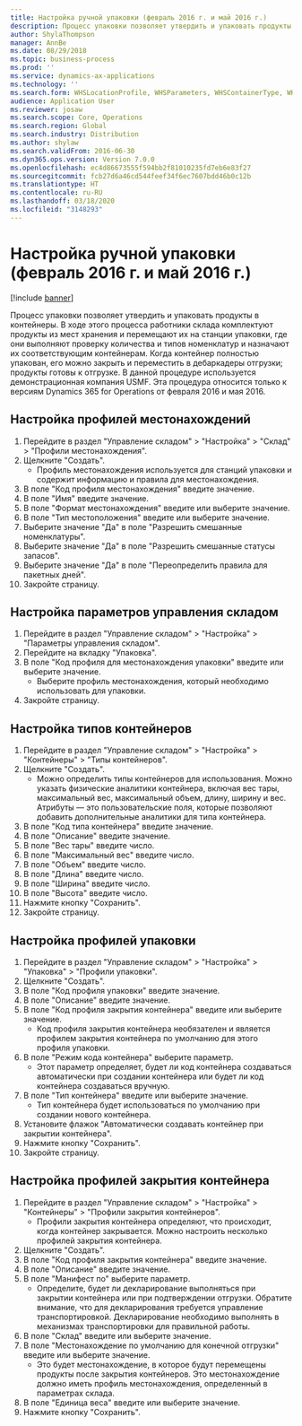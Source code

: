 ```yaml
---
title: Настройка ручной упаковки (февраль 2016 г. и май 2016 г.)
description: Процесс упаковки позволяет утвердить и упаковать продукты в контейнеры.
author: ShylaThompson
manager: AnnBe
ms.date: 08/29/2018
ms.topic: business-process
ms.prod: ''
ms.service: dynamics-ax-applications
ms.technology: ''
ms.search.form: WHSLocationProfile, WHSParameters, WHSContainerType, WHSPackProfile, WHSCloseContainerProfile, InventLocationIdLookup, UnitOfMeasureLookup
audience: Application User
ms.reviewer: josaw
ms.search.scope: Core, Operations
ms.search.region: Global
ms.search.industry: Distribution
ms.author: shylaw
ms.search.validFrom: 2016-06-30
ms.dyn365.ops.version: Version 7.0.0
ms.openlocfilehash: ec4d86673555f594bb2f81010235fd7eb6e83f27
ms.sourcegitcommit: fcb27d6a46cd544feef34f6ec7607bdd46b0c12b
ms.translationtype: HT
ms.contentlocale: ru-RU
ms.lasthandoff: 03/18/2020
ms.locfileid: "3148293"
---
```

# <a name="set-up-manual-packing-february-2016--may-2016"></a>Настройка ручной упаковки (февраль 2016 г. и май 2016 г.)

[!include [banner](../../includes/banner.md)]

Процесс упаковки позволяет утвердить и упаковать продукты в контейнеры. В ходе этого процесса работники склада комплектуют продукты из мест хранения и перемещают их на станции упаковки, где они выполняют проверку количества и типов номенклатур и назначают их соответствующим контейнерам. Когда контейнер полностью упакован, его можно закрыть и переместить в дебаркадеры отгрузки; продукты готовы к отгрузке. В данной процедуре используется демонстрационная компания USMF. Эта процедура относится только к версиям Dynamics 365 for Operations от февраля 2016 и мая 2016.


## <a name="set-up-location-profiles"></a>Настройка профилей местонахождений
1. Перейдите в раздел "Управление складом" > "Настройка" > "Склад" > "Профили местонахождения".
2. Щелкните "Создать".
    * Профиль местонахождения используется для станций упаковки и содержит информацию и правила для местонахождения.  
3. В поле "Код профиля местонахождения" введите значение.
4. В поле "Имя" введите значение.
5. В поле "Формат местонахождения" введите или выберите значение.
6. В поле "Тип местоположения" введите или выберите значение.
7. Выберите значение "Да" в поле "Разрешить смешанные номенклатуры".
8. Выберите значение "Да" в поле "Разрешить смешанные статусы запасов".
9. Выберите значение "Да" в поле "Переопределить правила для пакетных дней".
10. Закройте страницу.

## <a name="set-up-warehouse-management-parameters"></a>Настройка параметров управления складом 
1. Перейдите в раздел "Управление складом" > "Настройка" > "Параметры управления складом".
2. Перейдите на вкладку "Упаковка".
3. В поле "Код профиля для местонахождения упаковки" введите или выберите значение.
    * Выберите профиль местонахождения, который необходимо использовать для упаковки.  
4. Закройте страницу.

## <a name="set-up-container-types"></a>Настройка типов контейнеров
1. Перейдите в раздел "Управление складом" > "Настройка" > "Контейнеры" > "Типы контейнеров".
2. Щелкните "Создать".
    * Можно определить типы контейнеров для использования. Можно указать физические аналитики контейнера, включая вес тары, максимальный вес, максимальный объем, длину, ширину и вес.  Атрибуты — это пользовательские поля, которые позволяют добавить дополнительные аналитики для типа контейнера.     
3. В поле "Код типа контейнера" введите значение.
4. В поле "Описание" введите значение.
5. В поле "Вес тары" введите число.
6. В поле "Максимальный вес" введите число.
7. В поле "Объем" введите число.
8. В поле "Длина" введите число.
9. В поле "Ширина" введите число.
10. В поле "Высота" введите число.
11. Нажмите кнопку "Сохранить".
12. Закройте страницу.

## <a name="set-up-packing-profiles"></a>Настройка профилей упаковки
1. Перейдите в раздел "Управление складом" > "Настройка" > "Упаковка" > "Профили упаковки".
2. Щелкните "Создать".
3. В поле "Код профиля упаковки" введите значение.
4. В поле "Описание" введите значение.
5. В поле "Код профиля закрытия контейнера" введите или выберите значение.
    * Код профиля закрытия контейнера необязателен и является профилем закрытия контейнера по умолчанию для этого профиля упаковки.  
6. В поле "Режим кода контейнера" выберите параметр.
    * Этот параметр определяет, будет ли код контейнера создаваться автоматически при создании контейнера или будет ли код контейнера создаваться вручную.  
7. В поле "Тип контейнера" введите или выберите значение.
    * Тип контейнера будет использоваться по умолчанию при создании нового контейнера.  
8. Установите флажок "Автоматически создавать контейнер при закрытии контейнера".
9. Нажмите кнопку "Сохранить".
10. Закройте страницу.

## <a name="set-up-container-closing-profiles"></a>Настройка профилей закрытия контейнера
1. Перейдите в раздел "Управление складом" > "Настройка" > "Контейнеры" > "Профили закрытия контейнеров".
    * Профили закрытия контейнера определяют, что происходит, когда контейнер закрывается. Можно настроить несколько профилей закрытия контейнера.       
2. Щелкните "Создать".
3. В поле "Код профиля закрытия контейнера" введите значение.
4. В поле "Описание" введите значение.
5. В поле "Манифест по" выберите параметр.
    * Определите, будет ли декларирование выполняться при закрытии контейнера или при подтверждении отгрузки. Обратите внимание, что для декларирования требуется управление транспортировкой. Декларирование необходимо выполнять в механизмах транспортировки для правильной работы.  
6. В поле "Склад" введите или выберите значение.
7. В поле "Местонахождение по умолчанию для конечной отгрузки" введите или выберите значение.
    * Это будет местонахождение, в которое будут перемещены продукты после закрытия контейнеров. Это местонахождение должно иметь профиль местонахождения, определенный в параметрах склада.  
8. В поле "Единица веса" введите или выберите значение.
9. Нажмите кнопку "Сохранить".

